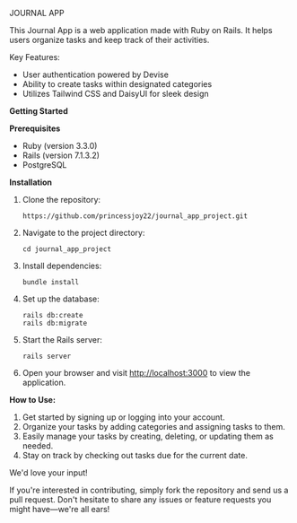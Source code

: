 JOURNAL APP

This Journal App is a web application made with Ruby on Rails. It helps users organize tasks and keep track of their activities.

Key Features:

- User authentication powered by Devise
- Ability to create tasks within designated categories
- Utilizes Tailwind CSS and DaisyUI for sleek design

**Getting Started**

**Prerequisites**

- Ruby (version 3.3.0)
- Rails (version 7.1.3.2)
- PostgreSQL

**Installation**

1. Clone the repository:

   ```
   https://github.com/princessjoy22/journal_app_project.git

   ```

2. Navigate to the project directory:

   ```
   cd journal_app_project

   ```

3. Install dependencies:

   ```
   bundle install

   ```

4. Set up the database:

   ```
   rails db:create
   rails db:migrate

   ```

5. Start the Rails server:

   ```
   rails server

   ```

6. Open your browser and visit [http://localhost:3000](http://localhost:3000/) to view the application.

**How to Use:**

1. Get started by signing up or logging into your account.
2. Organize your tasks by adding categories and assigning tasks to them.
3. Easily manage your tasks by creating, deleting, or updating them as needed.
4. Stay on track by checking out tasks due for the current date.

We'd love your input!

If you're interested in contributing, simply fork the repository and send us a pull request. Don't hesitate to share any issues or feature requests you might have—we're all ears!
